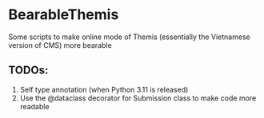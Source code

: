 # BearableThemis

Some scripts to make online mode of Themis (essentially the Vietnamese version of CMS) more bearable

## TODOs:

1. Self type annotation (when Python 3.11 is released)
2. Use the @dataclass decorator for Submission class to make code more readable
